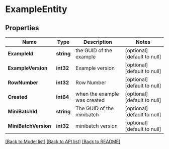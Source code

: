# ExampleEntity

## Properties
Name | Type | Description | Notes
------------ | ------------- | ------------- | -------------
**ExampleId** | **string** | the GUID of the example | [optional] [default to null]
**ExampleVersion** | **int32** | Example version | [optional] [default to null]
**RowNumber** | **int32** | Row Number | [optional] [default to null]
**Created** | **int64** | when the example was created | [optional] [default to null]
**MiniBatchId** | **string** | The GUID of the minibatch | [optional] [default to null]
**MiniBatchVersion** | **int32** | minibatch version | [optional] [default to null]

[[Back to Model list]](../README.md#documentation-for-models) [[Back to API list]](../README.md#documentation-for-api-endpoints) [[Back to README]](../README.md)


